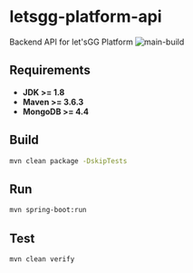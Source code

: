 # letsgg-platform-api
Backend API for let'sGG Platform ![main-build](https://github.com/letsgg-platform/letsgg-platform-api/workflows/main-build/badge.svg)

## Requirements
- **JDK >= 1.8**
- **Maven >= 3.6.3**
- **MongoDB >= 4.4**

## Build


```bash
mvn clean package -DskipTests
```

## Run
```bash
mvn spring-boot:run
```

## Test
```bash
mvn clean verify
```
 
